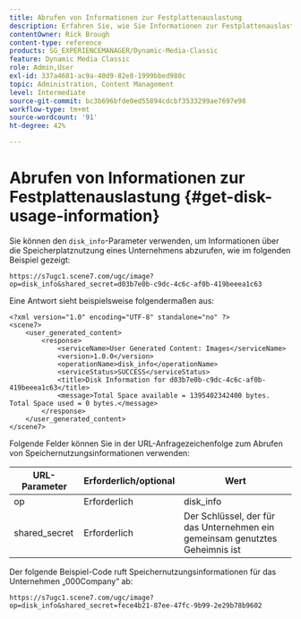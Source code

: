 ```yaml
---
title: Abrufen von Informationen zur Festplattenauslastung
description: Erfahren Sie, wie Sie Informationen zur Festplattenauslastung in Adobe Dynamic Media Classic erhalten.
contentOwner: Rick Brough
content-type: reference
products: SG_EXPERIENCEMANAGER/Dynamic-Media-Classic
feature: Dynamic Media Classic
role: Admin,User
exl-id: 337a4681-ac9a-40d9-82e8-1999bbed980c
topic: Administration, Content Management
level: Intermediate
source-git-commit: bc3b696bfde0ed55894cdcbf3533299ae7697e98
workflow-type: tm+mt
source-wordcount: '91'
ht-degree: 42%

---
```


# Abrufen von Informationen zur Festplattenauslastung {#get-disk-usage-information}

Sie können den `disk_info`-Parameter verwenden, um Informationen über die Speicherplatznutzung eines Unternehmens abzurufen, wie im folgenden Beispiel gezeigt:

```as3
https://s7ugc1.scene7.com/ugc/image?op=disk_info&shared_secret=d03b7e0b-c9dc-4c6c-af0b-419beeea1c63
```

Eine Antwort sieht beispielsweise folgendermaßen aus:

```as3
<?xml version="1.0" encoding="UTF-8" standalone="no" ?> 
<scene7> 
    <user_generated_content> 
        <response> 
            <serviceName>User Generated Content: Images</serviceName> 
            <version>1.0.0</version> 
            <operationName>disk_info</operationName> 
            <serviceStatus>SUCCESS</serviceStatus> 
            <title>Disk Information for d03b7e0b-c9dc-4c6c-af0b-419beeea1c63</title> 
            <message>Total Space available = 1395402342400 bytes. Total Space used = 0 bytes.</message> 
        </response> 
    </user_generated_content> 
</scene7>
```

Folgende Felder können Sie in der URL-Anfragezeichenfolge zum Abrufen von Speichernutzungsinformationen verwenden:

| URL-Parameter | Erforderlich/optional | Wert |
| --- | --- | --- |
| op | Erforderlich | disk_info |
| shared_secret | Erforderlich | Der Schlüssel, der für das Unternehmen ein gemeinsam genutztes Geheimnis ist |

Der folgende Beispiel-Code ruft Speichernutzungsinformationen für das Unternehmen „000Company“ ab:

```as3
https://s7ugc1.scene7.com/ugc/image?op=disk_info&shared_secret=fece4b21-87ee-47fc-9b99-2e29b78b9602
```
